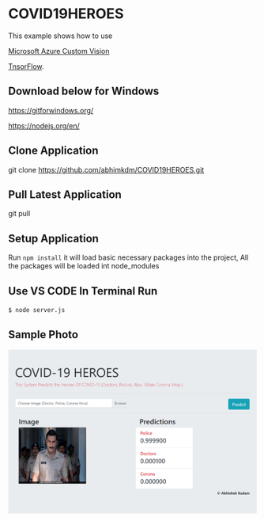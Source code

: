 # COVID19HEROES

This example shows how to use 

[Microsoft Azure Custom Vision](https://azure.microsoft.com/en-us/services/cognitive-services/custom-vision-service/)

[TnsorFlow](https://js.tensorflow.org/api/1.7.2/).

## Download below for Windows

https://gitforwindows.org/

https://nodejs.org/en/

## Clone Application

git clone https://github.com/abhimkdm/COVID19HEROES.git

## Pull Latest Application

git pull

## Setup Application

Run `npm install` it will load basic necessary packages into the project, All the packages will be loaded int node_modules

## Use VS CODE In Terminal Run

```sh
$ node server.js
```

## Sample Photo
![](Preview.PNG)
